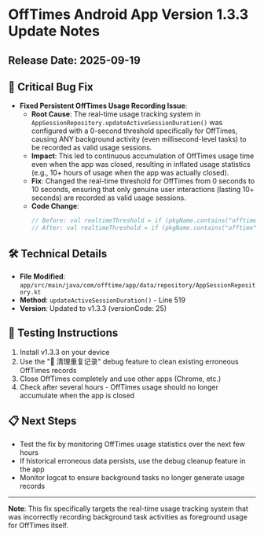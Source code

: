# OffTimes Android App Version 1.3.3 Update Notes

## Release Date: 2025-09-19

## 🚨 Critical Bug Fix

- **Fixed Persistent OffTimes Usage Recording Issue**:
  - **Root Cause**: The real-time usage tracking system in `AppSessionRepository.updateActiveSessionDuration()` was configured with a 0-second threshold specifically for OffTimes, causing ANY background activity (even millisecond-level tasks) to be recorded as valid usage sessions.
  - **Impact**: This led to continuous accumulation of OffTimes usage time even when the app was closed, resulting in inflated usage statistics (e.g., 10+ hours of usage when the app was actually closed).
  - **Fix**: Changed the real-time threshold for OffTimes from 0 seconds to 10 seconds, ensuring that only genuine user interactions (lasting 10+ seconds) are recorded as valid usage sessions.
  - **Code Change**: 
    ```kotlin
    // Before: val realtimeThreshold = if (pkgName.contains("offtime")) 0 else minValidDuration
    // After: val realtimeThreshold = if (pkgName.contains("offtime")) 10 else minValidDuration
    ```

## 🛠️ Technical Details

- **File Modified**: `app/src/main/java/com/offtime/app/data/repository/AppSessionRepository.kt`
- **Method**: `updateActiveSessionDuration()` - Line 519
- **Version**: Updated to v1.3.3 (versionCode: 25)

## 🧪 Testing Instructions

1. Install v1.3.3 on your device
2. Use the "🧹 清理重复记录" debug feature to clean existing erroneous OffTimes records
3. Close OffTimes completely and use other apps (Chrome, etc.)
4. Check after several hours - OffTimes usage should no longer accumulate when the app is closed

## 📋 Next Steps

- Test the fix by monitoring OffTimes usage statistics over the next few hours
- If historical erroneous data persists, use the debug cleanup feature in the app
- Monitor logcat to ensure background tasks no longer generate usage records

---
**Note**: This fix specifically targets the real-time usage tracking system that was incorrectly recording background task activities as foreground usage for OffTimes itself.
